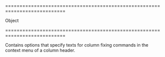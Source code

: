 <!--**
/*-------------------------------------------
    Auto-generated file. Do not modify.
-------------------------------------------

**-->
===========================================================================
<!--type-->Object<!--/type-->
===========================================================================

<!--shortDescription-->
Contains options that specify texts for column fixing commands in the context menu of a column header.
<!--/shortDescription-->

<!--fullDescription-->

<!--/fullDescription-->